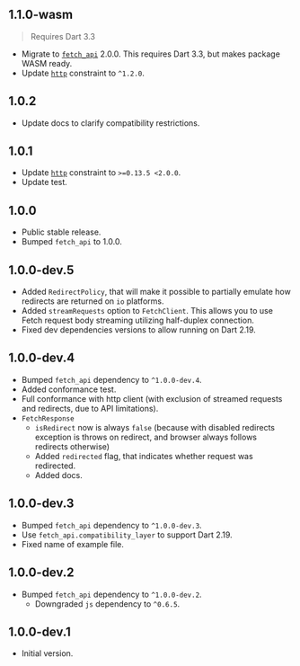 ## 1.1.0-wasm

> Requires Dart 3.3

- Migrate to [`fetch_api`](https://pub.dev/packages/fetch_api) 2.0.0.
  This requires Dart 3.3, but makes package WASM ready.
- Update [`http`](https://pub.dev/packages/http) constraint to `^1.2.0`.

## 1.0.2

- Update docs to clarify compatibility restrictions.

## 1.0.1

- Update [`http`](https://pub.dev/packages/http) constraint
  to `>=0.13.5 <2.0.0`.
- Update test.

## 1.0.0

- Public stable release.
- Bumped `fetch_api` to 1.0.0.

## 1.0.0-dev.5

- Added `RedirectPolicy`, that will make it possible to partially emulate how
  redirects are returned on `io` platforms.
- Added `streamRequests` option to `FetchClient`. This allows you to use Fetch
  request body streaming utilizing half-duplex connection.
- Fixed dev dependencies versions to allow running on Dart 2.19.

## 1.0.0-dev.4

- Bumped `fetch_api` dependency to `^1.0.0-dev.4`.
- Added conformance test.
- Full conformance with http client (with exclusion of streamed requests and
  redirects, due to API limitations).
- `FetchResponse`
  - `isRedirect` now is always `false` (because with disabled redirects
    exception is throws on redirect, and browser always follows redirects
    otherwise)
  - Added `redirected` flag, that indicates whether request was redirected.
  - Added docs.

## 1.0.0-dev.3

- Bumped `fetch_api` dependency to `^1.0.0-dev.3`.
- Use `fetch_api.compatibility_layer` to support Dart 2.19.
- Fixed name of example file.

## 1.0.0-dev.2

- Bumped `fetch_api` dependency to `^1.0.0-dev.2`.
  - Downgraded `js` dependency to `^0.6.5`.

## 1.0.0-dev.1

- Initial version.
